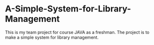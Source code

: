 # A-Simple-System-for-Library-Management
This is my team project for course JAVA as a freshman. The project is to make a simple system for library management. 
